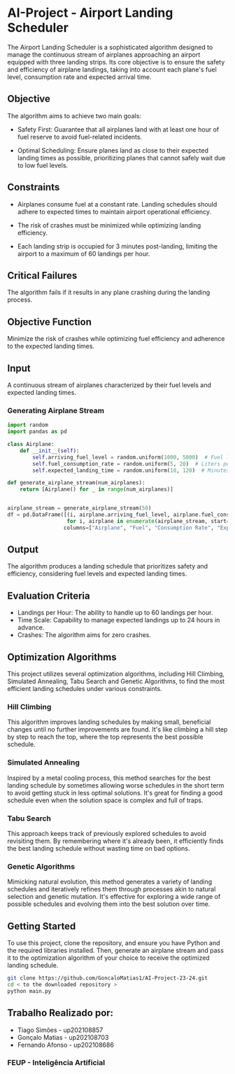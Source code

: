 # AI-Project - Airport Landing Scheduler

The Airport Landing Scheduler is a sophisticated algorithm designed to manage the continuous stream of airplanes approaching an airport equipped with three landing strips. Its core objective is to ensure the safety and efficiency of airplane landings, taking into account each plane's fuel level, consumption rate and expected arrival time.

## Objective

The algorithm aims to achieve two main goals:

- Safety First: Guarantee that all airplanes land with at least one hour of fuel reserve to avoid fuel-related incidents.

- Optimal Scheduling: Ensure planes land as close to their expected landing times as possible, prioritizing planes that cannot safely wait due to low fuel levels.


## Constraints

- Airplanes consume fuel at a constant rate.
Landing schedules should adhere to expected times to maintain airport operational efficiency.

- The risk of crashes must be minimized while optimizing landing efficiency.

- Each landing strip is occupied for 3 minutes post-landing, limiting the airport to a maximum of 60 landings per hour.

## Critical Failures

The algorithm fails if it results in any plane crashing during the landing process.

## Objective Function

Minimize the risk of crashes while optimizing fuel efficiency and adherence to the expected landing times.

## Input

A continuous stream of airplanes characterized by their fuel levels and expected landing times.

### Generating Airplane Stream

```python
import random
import pandas as pd

class Airplane:
    def __init__(self):
        self.arriving_fuel_level = random.uniform(1000, 5000)  # Fuel level in liters
        self.fuel_consumption_rate = random.uniform(5, 20)  # Liters per minute
        self.expected_landing_time = random.uniform(10, 120)  # Minutes from now

def generate_airplane_stream(num_airplanes):
    return [Airplane() for _ in range(num_airplanes)]


airplane_stream = generate_airplane_stream(50)
df = pd.DataFrame([(i, airplane.arriving_fuel_level, airplane.fuel_consumption_rate, airplane.expected_landing_time)
                   for i, airplane in enumerate(airplane_stream, start=1)],
                  columns=["Airplane", "Fuel", "Consumption Rate", "Expected Landing Time"])

```
## Output

The algorithm produces a landing schedule that prioritizes safety and efficiency, considering fuel levels and expected landing times.

## Evaluation Criteria

- Landings per Hour: The ability to handle up to 60 landings per hour.
- Time Scale: Capability to manage expected landings up to 24 hours in advance.
- Crashes: The algorithm aims for zero crashes.

## Optimization Algorithms

This project utilizes several optimization algorithms, including Hill Climbing, Simulated Annealing, Tabu Search and Genetic Algorithms, to find the most efficient landing schedules under various constraints.

### Hill Climbing
This algorithm improves landing schedules by making small, beneficial changes until no further improvements are found. It's like climbing a hill step by step to reach the top, where the top represents the best possible schedule.

### Simulated Annealing
Inspired by a metal cooling process, this method searches for the best landing schedule by sometimes allowing worse schedules in the short term to avoid getting stuck in less optimal solutions. It's great for finding a good schedule even when the solution space is complex and full of traps.

### Tabu Search
This approach keeps track of previously explored schedules to avoid revisiting them. By remembering where it's already been, it efficiently finds the best landing schedule without wasting time on bad options.

### Genetic Algorithms
Mimicking natural evolution, this method generates a variety of landing schedules and iteratively refines them through processes akin to natural selection and genetic mutation. It's effective for exploring a wide range of possible schedules and evolving them into the best solution over time.

## Getting Started
To use this project, clone the repository, and ensure you have Python and the required libraries installed. Then, generate an airplane stream and pass it to the optimization algorithm of your choice to receive the optimized landing schedule.

```bash
git clone https://github.com/GoncaloMatias1/AI-Project-23-24.git
cd < to the downloaded repository >
python main.py

```

## Trabalho Realizado por:

- Tiago Simões - up202108857
- Gonçalo Matias - up202108703
- Fernando Afonso - up202108686

### FEUP - Inteligência Artificial